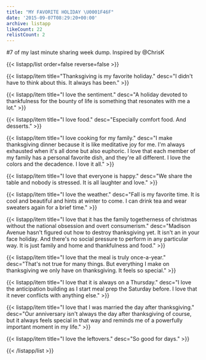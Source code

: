 ```yaml
---
title: "MY FAVORITE HOLIDAY \U0001F46F"
date: '2015-09-07T08:29:20+00:00'
archive: listapp
likeCount: 22
relistCount: 2
---
```


#7 of my last minute sharing week dump. Inspired by @ChrisK

{{< listapp/list order=false reverse=false >}}

   {{< listapp/item title="Thanksgiving is my favorite holiday."
      desc="I didn't have to think about this. It always has been." >}}

   {{< listapp/item title="I love the sentiment."
      desc="A holiday devoted to thankfulness for the bounty of life is something that resonates with me a lot." >}}

   {{< listapp/item title="I love food."
      desc="Especially comfort food. And desserts." >}}

   {{< listapp/item title="I love cooking for my family."
      desc="I make thanksgiving dinner because it is like meditative joy for me. I'm always exhausted when it's all done but also euphoric. I love that each member of my family has a personal favorite dish, and they're all different. I love the colors and the decadence. I love it all." >}}

   {{< listapp/item title="I love that everyone is happy."
      desc="We share the table and nobody is stressed. It is all laughter and love." >}}

   {{< listapp/item title="I love the weather."
      desc="Fall is my favorite time. It is cool and beautiful and hints at winter to come. I can drink tea and wear sweaters again for a brief time." >}}

   {{< listapp/item title="I love that it has the family togetherness of christmas without the national obsession and overt consumerism."
      desc="Madison Avenue hasn't figured out how to destroy thanksgiving yet. It isn't an in your face holiday. And there's no social pressure to perform in any particular way. It is just family and home and thankfulness and food." >}}

   {{< listapp/item title="I love that the meal is truly once-a-year."
      desc="That's not true for many things. But everything I make on thanksgiving we only have on thanksgiving. It feels so special." >}}

   {{< listapp/item title="I love that it is always on a Thursday."
      desc="I love the anticipation building as I start meal prep the Saturday before. I love that it never conflicts with anything else." >}}

   {{< listapp/item title="I love that I was married the day after thanksgiving."
      desc="Our anniversary isn't always the day after thanksgiving of course, but it always feels special in that way and reminds me of a powerfully important moment in my life." >}}

   {{< listapp/item title="I love the leftovers."
      desc="So good for days." >}}

{{< /listapp/list >}}
